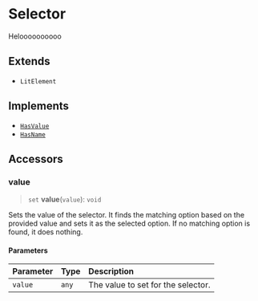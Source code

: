 # Selector

Heloooooooooo

## Extends

- `LitElement`

## Implements

- [`HasValue`](../interfaces/HasValue.md)
- [`HasName`](../interfaces/HasName.md)

## Accessors

### value

> `set` **value**(`value`): `void`

Sets the value of the selector.
It finds the matching option based on the provided value and sets it as the selected option.
If no matching option is found, it does nothing.

#### Parameters

| Parameter | Type | Description |
| :------ | :------ | :------ |
| `value` | `any` | The value to set for the selector. |
